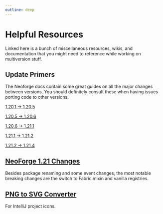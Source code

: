 ```yaml
---
outline: deep
---
```


# Helpful Resources

Linked here is a bunch of miscellaneous resources, wikis, and documentation that you might need to reference
while working on multiversion stuff.

## Update Primers

The Neoforge docs contain some great guides on all the major changes between versions. You should definitely consult these
when having issues porting code to other versions.

[1.20.1 -> 1.20.5](https://github.com/neoforged/.github/blob/main/primers/1.20.5/index.md)

[1.20.5 -> 1.20.6](https://github.com/neoforged/.github/blob/main/primers/1.20.6/index.md)

[1.20.6 -> 1.21.1](https://github.com/neoforged/.github/blob/main/primers/1.21/index.md)

[1.21.1 -> 1.21.2](https://github.com/neoforged/.github/blob/main/primers/1.21.2/index.md)

[1.21.2 -> 1.21.4](https://github.com/neoforged/.github/blob/main/primers/1.21.4/index.md)

## [NeoForge 1.21 Changes](https://neoforged.net/news/21.0release/#enum-extensions-rework-introduced-in-neoforge-21010-beta)
Besides package renaming and some event changes, the most notable breaking changes are the switch to Fabric mixin and vanilla registries.

## [PNG to SVG Converter](https://www.adobe.com/express/feature/image/convert/png-to-svg)
For IntelliJ project icons.